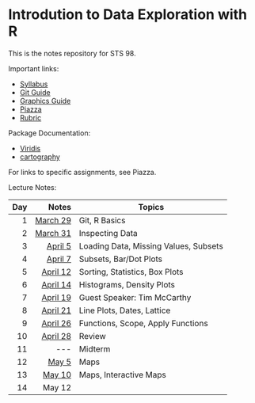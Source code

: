 
# Introdution to Data Exploration with R

This is the notes repository for STS 98.

Important links:

* [Syllabus](syllabus.pdf)
* [Git Guide](git_guide.pdf)
* [Graphics Guide](graphics_guide.md)
* [Piazza](https://piazza.com/ucdavis/spring2016/sts98)
* [Rubric](rubric.pdf)

Package Documentation:

* [Viridis](https://cran.r-project.org/web/packages/viridis/vignettes/intro-to-viridis.html)
* [cartography](https://cran.r-project.org/web/packages/cartography/vignettes/cartography.html)

For links to specific assignments, see Piazza.

Lecture Notes:

Day | Notes                             | Topics
--: | --------------------------------: | ------
1   | [March 29](lecture/2016.03.29/)   | Git, R Basics
2   | [March 31](lecture/2016.03.31/)   | Inspecting Data
3   | [April 5](lecture/2016.04.05/)    | Loading Data, Missing Values, Subsets
4   | [April 7](lecture/2016.04.07/)    | Subsets, Bar/Dot Plots
5   | [April 12](lecture/2016.04.12/)   | Sorting, Statistics, Box Plots
6   | [April 14](lecture/2016.04.14/)   | Histograms, Density Plots
7   | [April 19](lecture/2016.04.19/)   | Guest Speaker: Tim McCarthy
8   | [April 21](lecture/2016.04.21/)   | Line Plots, Dates, Lattice
9   | [April 26](lecture/2016.04.26/)   | Functions, Scope, Apply Functions
10  | [April 28](lecture/2016.04.28/)   | Review
11  | ---                               | Midterm
12  | [May 5](lecture/2016.05.05/)      | Maps
13  | [May 10](lecture/2016.05.10/)     | Maps, Interactive Maps
14  | May 12                            | 






